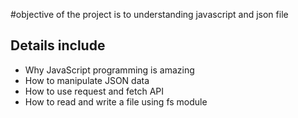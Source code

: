 #objective of the project is to understanding javascript and json file
## Details include 
* Why JavaScript programming is amazing
* How to manipulate JSON data
* How to use request and fetch API
* How to read and write a file using fs module
